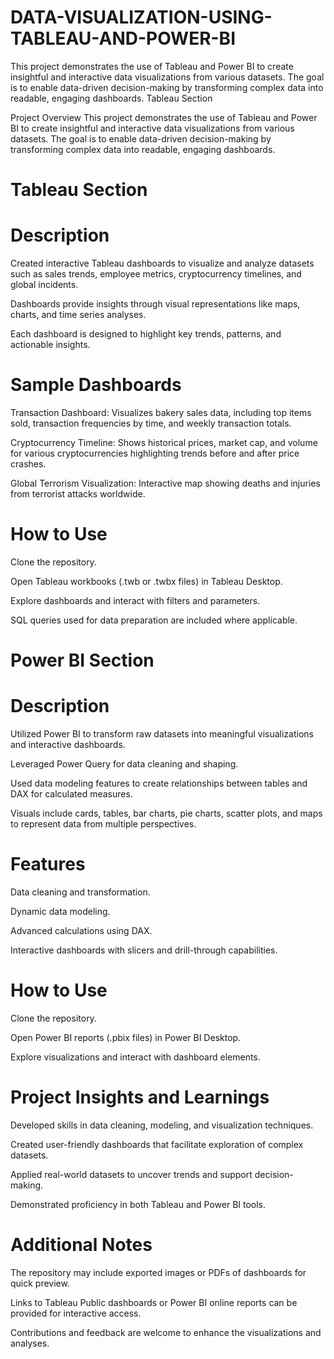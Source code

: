 # DATA-VISUALIZATION-USING-TABLEAU-AND-POWER-BI
This project demonstrates the use of Tableau and Power BI to create insightful and interactive data visualizations from various datasets. The goal is to enable data-driven decision-making by transforming complex data into readable, engaging dashboards.  Tableau Section

Project Overview
This project demonstrates the use of Tableau and Power BI to create insightful and interactive data visualizations from various datasets. The goal is to enable data-driven decision-making by transforming complex data into readable, engaging dashboards.

# Tableau Section
# Description
Created interactive Tableau dashboards to visualize and analyze datasets such as sales trends, employee metrics, cryptocurrency timelines, and global incidents.

Dashboards provide insights through visual representations like maps, charts, and time series analyses.

Each dashboard is designed to highlight key trends, patterns, and actionable insights.

# Sample Dashboards
Transaction Dashboard: Visualizes bakery sales data, including top items sold, transaction frequencies by time, and weekly transaction totals.

Cryptocurrency Timeline: Shows historical prices, market cap, and volume for various cryptocurrencies highlighting trends before and after price crashes.

Global Terrorism Visualization: Interactive map showing deaths and injuries from terrorist attacks worldwide.

# How to Use
Clone the repository.

Open Tableau workbooks (.twb or .twbx files) in Tableau Desktop.

Explore dashboards and interact with filters and parameters.

SQL queries used for data preparation are included where applicable.

# Power BI Section
# Description
Utilized Power BI to transform raw datasets into meaningful visualizations and interactive dashboards.

Leveraged Power Query for data cleaning and shaping.

Used data modeling features to create relationships between tables and DAX for calculated measures.

Visuals include cards, tables, bar charts, pie charts, scatter plots, and maps to represent data from multiple perspectives.

# Features
Data cleaning and transformation.

Dynamic data modeling.

Advanced calculations using DAX.

Interactive dashboards with slicers and drill-through capabilities.

# How to Use
Clone the repository.

Open Power BI reports (.pbix files) in Power BI Desktop.

Explore visualizations and interact with dashboard elements.

# Project Insights and Learnings
Developed skills in data cleaning, modeling, and visualization techniques.

Created user-friendly dashboards that facilitate exploration of complex datasets.

Applied real-world datasets to uncover trends and support decision-making.

Demonstrated proficiency in both Tableau and Power BI tools.

# Additional Notes
The repository may include exported images or PDFs of dashboards for quick preview.

Links to Tableau Public dashboards or Power BI online reports can be provided for interactive access.

Contributions and feedback are welcome to enhance the visualizations and analyses.

